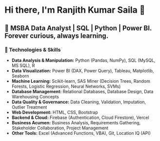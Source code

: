 # Hi there, I'm Ranjith Kumar Saila 👋

🚀 MSBA Data Analyst | SQL | Python | Power BI. Forever curious, always learning.
---

### 🔧 Technologies & Skills

* **Data Analysis & Manipulation:** Python (Pandas, NumPy), SQL (MySQL, MS SQL), R
* **Data Visualization:** Power BI (DAX, Power Query), Tableau, Matplotlib, Seaborn
* **Machine Learning:** Scikit-learn, SAS Miner (Decision Trees, Random Forests, Logistic Regression, Neural Networks, SVMs)
* **Database Management:** Relational Databases, Database Design, Data Warehousing Concepts
* **Data Quality & Governance:** Data Cleaning, Validation, Imputation, Outlier Treatment
* **Web Development:** HTML, CSS, Bootstrap
* **Backend & Cloud:** Firebase (Authentication, Cloud Firestore), Vercel
* **Business Acumen:** Business Analysis, Requirements Gathering, Stakeholder Collaboration, Project Management
* **Other Tools:** Excel (Advanced Functions, VBA), Git, Location IQ (API)
